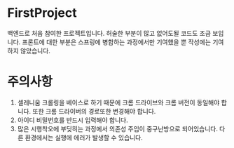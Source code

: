 # FirstProject
백엔드로 처음 참여한 프로젝트입니다. 허술한 부분이 많고 없어도될 코드도 조금 보입니다. 프론트에 대한 부분은 스프링에 병합하는 과정에서만 기여했을 뿐 작성에는 기여하지 않았습니다.

# 주의사항
1. 셀레니움 크롤링을 베이스로 하기 때문에 크롬 드라이브와 크롬 버전이 동일해야 합니다. 또한 크롬 드라이버의 경로또한 변경해야 합니다.
2. 아이디 비밀번호를 반드시 입력해야 합니다.
3. 많은 시행착오에 부딪히는 과정에서 의존성 주입이 중구난방으로 되어있습니다. 다른 환경에서는 실행에 에러가 발생할 수 있습니다.
